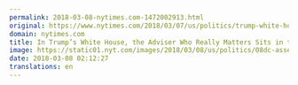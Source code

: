 ```yaml
---
permalink: 2018-03-08-nytimes.com-1472002913.html
original: https://www.nytimes.com/2018/03/07/us/politics/trump-white-house-advisers.html?partner=rss&amp;emc=rss
domain: nytimes.com
title: In Trump’s White House, the Adviser Who Really Matters Sits in the Oval Office
image: https://static01.nyt.com/images/2018/03/08/us/politics/08dc-assess-1/merlin_135141927_410a1367-c0cc-4eff-98d4-c07d0cf1651c-mediumThreeByTwo440.jpg
date: 2018-03-08 02:12:27
translations: en
---
```



